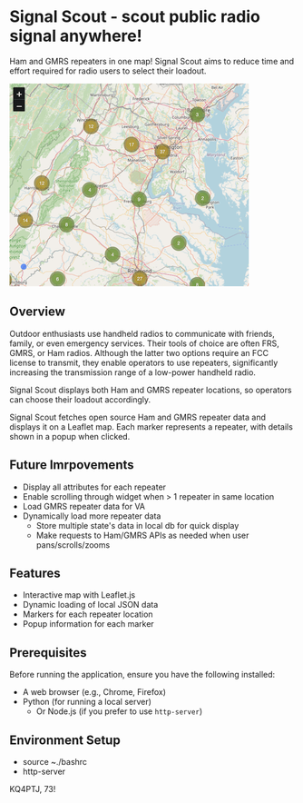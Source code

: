 # Signal Scout - scout public radio signal anywhere!

Ham and GMRS repeaters in one map! Signal Scout aims to reduce time and effort required for radio users to select their loadout.

![Snip of SignalScout UI](./signalscout-page.png)

## Overview

Outdoor enthusiasts use handheld radios to communicate with friends, family, or even emergency services. Their tools of choice are often FRS, GMRS, or Ham radios. Although the latter two options require an FCC license to transmit, they enable operators to use repeaters, significantly increasing the transmission range of a low-power handheld radio.

Signal Scout displays both Ham and GMRS repeater locations, so operators can choose their loadout accordingly.

Signal Scout fetches open source Ham and GMRS repeater data and displays it on a Leaflet map. Each marker represents a repeater, with details shown in a popup when clicked.

## Future Imrpovements
- Display all attributes for each repeater
- Enable scrolling through widget when > 1 repeater in same location
- Load GMRS repeater data for VA
- Dynamically load more repeater data
  - Store multiple state's data in local db for quick display
  - Make requests to Ham/GMRS APIs as needed when user pans/scrolls/zooms

## Features
- Interactive map with Leaflet.js
- Dynamic loading of local JSON data
- Markers for each repeater location
- Popup information for each marker

## Prerequisites
Before running the application, ensure you have the following installed:
- A web browser (e.g., Chrome, Firefox)
- Python (for running a local server)
  - Or Node.js (if you prefer to use `http-server`)

## Environment Setup
- source ~./bashrc
- http-server

KQ4PTJ, 73!